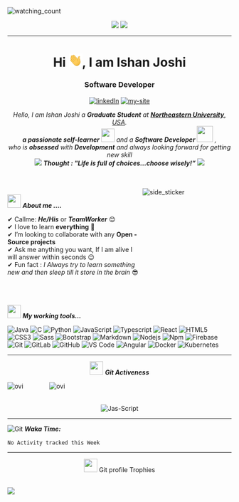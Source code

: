 <p align="left"> 
<img src="https://komarev.com/ghpvc/?username=Ishan25j&color=brightgreen" alt="watching_count" />
 </p>
 <p align="center">
<img src="https://img.shields.io/badge/Age-23-blue" />
  <img src="https://img.shields.io/badge/Focus-Software%20Development-brightgreen" />
<!--   <img src="https://img.shields.io/badge/Lives-India-success" /> -->
</p>
<hr>
<h1 align="center">Hi <img src="https://raw.githubusercontent.com/ABSphreak/ABSphreak/master/gifs/Hi.gif" width="30px" height="30px">, I am Ishan Joshi </h1>
<h3 align="center">Software Developer</h3>
<p align="center">
<a href="https://www.linkedin.com/in/ishan--joshi/" target="blank"><img align="center" src="https://www.vhv.rs/file/max/9/98175_linkedin-transparent-png.png" alt="linkedIn" height="30" width="40" /></a>  
<!-- <a href="https://www.instagram.com/ishan__joshii/" target="blank"><img align="center" src="https://www.manandvanbridport.co.uk/wp-content/uploads/2019/11/new-instagram-logo-png-transparent-800x799.png" alt="insta" height="30" width="40" /></a> -->
<a href="https://ishanjoshi.dev" target="blank"><img align="center" src="https://pluspng.com/img-png/png-user-icon-circled-user-icon-2240.png" alt="my-site" height="30" width="40" /></a>
</p>
</p>



<p align="center">
  <em>
    Hello, I am Ishan Joshi a <b>Graduate Student</b> at <a href="http://northeastern.edu"> <b>Northeastern University</b>, USA</a>. <br>
    <b>a passionate self-learner</b> <img src="https://github.com/TheDudeThatCode/TheDudeThatCode/blob/master/Assets/Developer.gif" width="30px" height="30px"> and a <b>Software Developer</b>&nbsp;<img src="https://github.com/TheDudeThatCode/TheDudeThatCode/blob/master/Assets/Designer.gif" width="36px" height="36px">&nbsp,<br>who is <b>obsessed</b>
    with <b>Development</b> and always looking forward for getting new skill
  </em>
  <br>
  <img src="https://media.giphy.com/media/gH3LO09IOiZIqePwv9/giphy.gif" width="50" /> <b><i align="center">Thought : "Life is full of choices…choose wisely!”</i></b> <img src="https://media.giphy.com/media/qjqUcgIyRjsl2/giphy.gif" width="50" />
</p>
<br><br>
<img align="right" width=200px height=200px alt="side_sticker" src="https://media.giphy.com/media/TEnXkcsHrP4YedChhA/giphy.gif" />

<img src="https://media.giphy.com/media/iY8CRBdQXODJSCERIr/giphy.gif" width="30px" height="30px">&nbsp;***About me ....***

✔ Callme: ***He/His*** or ***TeamWorker*** 😊 <br>
✔ I love to learn **everything** 🥰<br>
✔ I’m looking to collaborate with any **Open - Source projects**<br>
✔ Ask me anything you want, If I am alive I will answer within seconds 😉<br>
✔ Fun fact : *I Always try to learn something new and then sleep till it store in the brain* 😎<br><br><br><br>
 

<img src="https://media.giphy.com/media/iY8CRBdQXODJSCERIr/giphy.gif" width="30px" height="30px">&nbsp;***My working tools...***
<p align="left">
  
![Java](http://img.shields.io/badge/-Java-5B4638?style=flat-square&logo=java&logoColor=ffffff)
![C](http://img.shields.io/badge/-C-A8B9CC?style=flat-square&logo=c&logoColor=ffffff)
![Python](http://img.shields.io/badge/-Python-3776AB?style=flat-square&logo=python&logoColor=ffffff)
![JavaScript](https://img.shields.io/badge/-JavaScript-%23F7DF1C?style=flat-square&logo=javascript&logoColor=000000&labelColor=%23F7DF1C&color=%23FFCE5A)
![Typescript](http://img.shields.io/badge/-Typescript-5391FE?style=flat-square&logo=Typescript&logoColor=ffffff)
![React](https://img.shields.io/badge/-React-61DAFB?style=flat-square&logo=react&logoColor=ffffff)
![HTML5](https://img.shields.io/badge/-HTML5-%23E44D27?style=flat-square&logo=html5&logoColor=ffffff)
![CSS3](https://img.shields.io/badge/-CSS3-%231572B6?style=flat-square&logo=css3)
![Sass](https://img.shields.io/badge/-Sass-%23CC6699?style=flat-square&logo=sass&logoColor=ffffff)
![Bootstrap](https://img.shields.io/badge/-Bootstrap-563D7C?style=flat-square&logo=Bootstrap)
![Markdown](https://img.shields.io/badge/-Markdown-000000?style=flat-square&logo=markdown)
![Nodejs](https://img.shields.io/badge/-Nodejs-339933?style=flat-square&logo=Node.js&logoColor=ffffff)
![Npm](https://img.shields.io/badge/-npm-CB3837?style=flat-square&logo=npm)
![Firebase](https://img.shields.io/badge/-Firebase-FFCA28?style=flat-square&logo=firebase&logoColor=ffffff)
![Git](https://img.shields.io/badge/-Git-%23F05032?style=flat-square&logo=git&logoColor=%23ffffff)
![GitLab](https://img.shields.io/badge/-GitLab-FCA121?style=flat-square&logo=gitlab)
![GitHub](https://img.shields.io/badge/-GitHub-181717?style=flat-square&logo=github)
![VS Code](http://img.shields.io/badge/-VS%20Code-007ACC?style=flat-square&logo=visual-studio-code&logoColor=ffffff)
![Angular](http://img.shields.io/badge/-Angular-CB3837?style=flat-square&logo=angular&logoColor=ffffff)
![Docker](http://img.shields.io/badge/-Docker-5391FE?style=flat-square&logo=Docker&logoColor=ffffff)
![Kubernetes](http://img.shields.io/badge/-Kubernetes-0078D6?style=flat-square&logo=Kubernetes&logoColor=ffffff)
  
<hr>
<p align="center">
<img src="https://media.giphy.com/media/W5eoZHPpUx9sapR0eu/giphy.gif" width="30px" height="30px alt="Git"/>&nbsp;<i><b>Git Activeness</b></i></p>
 
<p><img align="left" src="https://github-readme-stats.vercel.app/api/top-langs?username=Ishan25j&show_icons=true&locale=en&layout=compact&theme=chartreuse-dark" alt="ovi" /></p>
<p>&nbsp;<img align="right" src="https://github-readme-stats.vercel.app/api?username=Ishan25j&show_icons=true&locale=en&theme=chartreuse-dark" alt="ovi" width="410" /></p>
<br>
<center>
<img align="center" src="https://github-readme-streak-stats.herokuapp.com/?user=Ishan25j&count_private=true&theme=radical" alt="Jas-Script" />
</center>

<hr>

<img src="https://media.giphy.com/media/W5eoZHPpUx9sapR0eu/giphy.gif" width="30px" height="30px" alt="Git"/>&nbsp;<i><b>Waka Time:</b></i></p>

<!--START_SECTION:waka-->
```text
No Activity tracked this Week
```
<!--END_SECTION:waka-->


<hr>


<p align="center"><img src="https://media.giphy.com/media/Ishan25j/giphy.gif" width="30px" height="30px" />&nbsp;Git profile Trophies</p><br>
<img src="https://github-profile-trophy.vercel.app/?username=Ishan25j&theme=juicyfresh&no-bg=true" />






